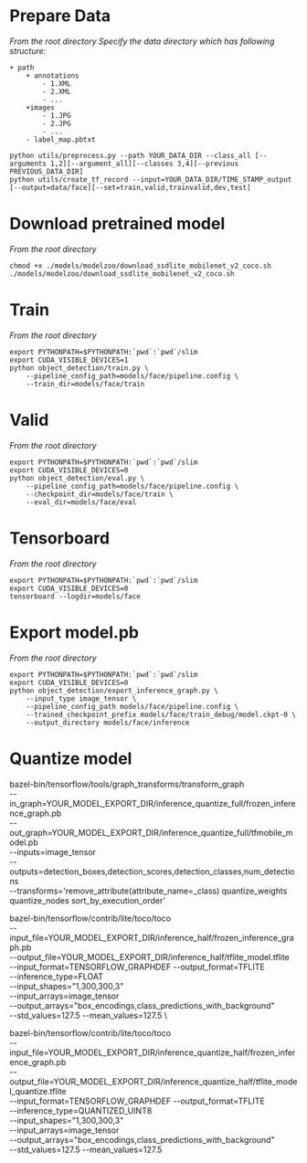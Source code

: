 # Prepare Data
*From the root directory*
*Specify the data directory which has following structure:*
```
+ path
    + annotations
        - 1.XML
        - 2.XML
        - ...
    +images
        - 1.JPG
        - 2.JPG
        - ...
    - label_map.pbtxt
```
```
python utils/preprocess.py --path YOUR_DATA_DIR --class_all [--arguments 1,2][--argument_all][--classes 3,4][--previous PREVIOUS_DATA_DIR]
python utils/create_tf_record --input=YOUR_DATA_DIR/TIME_STAMP_output [--output=data/face][--set=train,valid,trainvalid,dev,test]
```


# Download pretrained model
*From the root directory*
```
chmod +x ./models/modelzoo/download_ssdlite_mobilenet_v2_coco.sh
./models/modelzoo/download_ssdlite_mobilenet_v2_coco.sh
```



# Train
*From the root directory*
```
export PYTHONPATH=$PYTHONPATH:`pwd`:`pwd`/slim
export CUDA_VISIBLE_DEVICES=1
python object_detection/train.py \
    --pipeline_config_path=models/face/pipeline.config \
    --train_dir=models/face/train
```



# Valid
*From the root directory*
```
export PYTHONPATH=$PYTHONPATH:`pwd`:`pwd`/slim
export CUDA_VISIBLE_DEVICES=0
python object_detection/eval.py \
    --pipeline_config_path=models/face/pipeline.config \
    --checkpoint_dir=models/face/train \
    --eval_dir=models/face/eval
```



# Tensorboard
*From the root directory*
```
export PYTHONPATH=$PYTHONPATH:`pwd`:`pwd`/slim
export CUDA_VISIBLE_DEVICES=0
tensorboard --logdir=models/face
```



# Export model.pb
*From the root directory*
```
export PYTHONPATH=$PYTHONPATH:`pwd`:`pwd`/slim
export CUDA_VISIBLE_DEVICES=0
python object_detection/export_inference_graph.py \
    --input_type image_tensor \
    --pipeline_config_path models/face/pipeline.config \
    --trained_checkpoint_prefix models/face/train_debug/model.ckpt-0 \
    --output_directory models/face/inference
```


# Quantize model
bazel-bin/tensorflow/tools/graph_transforms/transform_graph \
   --in_graph=YOUR_MODEL_EXPORT_DIR/inference_quantize_full/frozen_inference_graph.pb \
   --out_graph=YOUR_MODEL_EXPORT_DIR/inference_quantize_full/tfmobile_model.pb \
   --inputs=image_tensor \
   --outputs=detection_boxes,detection_scores,detection_classes,num_detections \
   --transforms='remove_attribute(attribute_name=_class) quantize_weights quantize_nodes sort_by_execution_order'

bazel-bin/tensorflow/contrib/lite/toco/toco \
  --input_file=YOUR_MODEL_EXPORT_DIR/inference_half/frozen_inference_graph.pb \
  --output_file=YOUR_MODEL_EXPORT_DIR/inference_half/tflite_model.tflite \
  --input_format=TENSORFLOW_GRAPHDEF --output_format=TFLITE \
  --inference_type=FLOAT \
  --input_shapes="1,300,300,3" \
  --input_arrays=image_tensor \
  --output_arrays="box_encodings,class_predictions_with_background" \
  --std_values=127.5 --mean_values=127.5 \

bazel-bin/tensorflow/contrib/lite/toco/toco \
  --input_file=YOUR_MODEL_EXPORT_DIR/inference_quantize_half/frozen_inference_graph.pb \
  --output_file=YOUR_MODEL_EXPORT_DIR/inference_quantize_half/tflite_model_quantize.tflite \
  --input_format=TENSORFLOW_GRAPHDEF --output_format=TFLITE \
  --inference_type=QUANTIZED_UINT8 \
  --input_shapes="1,300,300,3" \
  --input_arrays=image_tensor \
  --output_arrays="box_encodings,class_predictions_with_background" \
  --std_values=127.5 --mean_values=127.5



